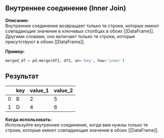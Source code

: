 
## Внутреннее соединение (Inner Join)

**Описание:**  
Внутреннее соединение возвращает только те строки, которые имеют совпадающие значения в ключевых столбцах в обоих [[DataFrame]]. Другими словами, оно включает только те строки, которые присутствуют в обоих [[DataFrame]].


**Пример:**

```python
merged_df = pd.merge(df1, df2, on='key', how='inner')
```

## Результат

|     | key | value_1 | value_2 |
| --- | --- | ------- | ------- |
| 0   | B   | 2       | 5       |
| 1   | D   | 4       | 6       |

**Когда использовать:**  
Используйте внутреннее соединение, когда вам нужны только те строки, которые имеют совпадающие значения в обоих [[DataFrame]].
